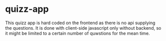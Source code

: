 # quizz-app

This quizz app is hard coded on the frontend as there is no api supplying the questions. It is done with client-side javascript only without backend, so it might be limited to a certain number of quwstions for the mean time.
